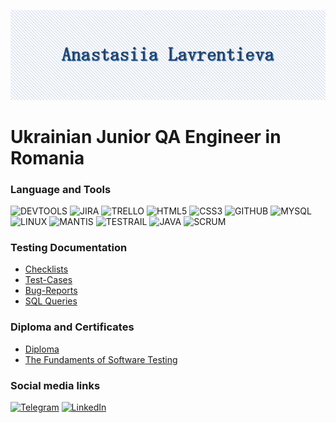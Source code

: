 <!--
**lawalina/lawalina** is a ✨ _special_ ✨ repository because its `README.md` (this file) appears on your GitHub profile.

-->
![Header](https://github.com/lawalina/lawalina/blob/main/.idea/assets/title2.jpg)

# Ukrainian Junior QA Engineer in Romania

### Language and Tools
![DEVTOOLS](https://img.shields.io/badge/-DEVTOOLS-293A5B?style=for-the-badge&logo=googlechrome&logoColor=5E90C3)
![JIRA](https://img.shields.io/badge/-JIRA-293A5B?style=for-the-badge&logo=jira&logoColor=5E90C3)
![TRELLO](https://img.shields.io/badge/-TRELLO-293A5B?style=for-the-badge&logo=trello&logoColor=5E90C3)
![HTML5](https://img.shields.io/badge/HTML5-293A5B.svg?style=for-the-badge&logo=html5&logoColor=5E90C3)
![CSS3](https://img.shields.io/badge/CSS3-293A5B.svg?style=for-the-badge&logo=css3&logoColor=5E90C3)
![GITHUB](https://img.shields.io/badge/-GITHUB-293A5B?style=for-the-badge&logo=github&logoColor=5E90C3)
![MYSQL](https://img.shields.io/badge/MYSGL-293A5B.svg?style=for-the-badge&logo=mysql&logoColor=5E90C3)
![LINUX](https://img.shields.io/badge/LINUX-293A5B?style=for-the-badge&logo=linux&logoColor=5E90C3)
![MANTIS](https://img.shields.io/badge/-MANTIS-293A5B?style=for-the-badge)
![TESTRAIL](https://img.shields.io/badge/-TESTRAIL-293A5B?style=for-the-badge)
![JAVA](https://img.shields.io/badge/-JAVA-293A5B?style=for-the-badge)
![SCRUM](https://img.shields.io/badge/-SCRUM-293A5B?style=for-the-badge)

### Testing Documentation
- [Checklists](https://github.com/lawalina/Checklists)
- [Test-Cases](https://github.com/lawalina/Test-Cases)
- [Bug-Reports](https://github.com/lawalina/Bug-Reports)
- [SQL Queries](https://github.com/lawalina/SQL-Queries)

### Diploma and Certificates
- [Diploma](https://www.dropbox.com/s/y4nylenr05lhud8/Diploma.jpg?dl=0)
- [The Fundaments of Software Testing](https://www.dropbox.com/s/3tqbbvzm4af249y/The%20Fundaments%20of%20Software%20Testing_QATestLab_Certificate.pdf?dl=0)

### Social media links

[![Telegram](https://img.shields.io/badge/TELEGRAM-279fdb?style=for-the-badge&logo=telegram&logoColor=fff)](http://t.me/ana_lawr)
[![LinkedIn](https://img.shields.io/badge/linkedin-%230077B5.svg?style=for-the-badge&logo=linkedin&logoColor=white)](https://www.linkedin.com/in/ana-lavrentieva/)